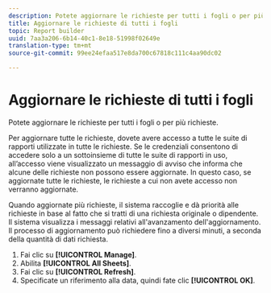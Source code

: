 ```yaml
---
description: Potete aggiornare le richieste per tutti i fogli o per più richieste.
title: Aggiornare le richieste di tutti i fogli
topic: Report builder
uuid: 7aa3a206-6b14-40c1-8e18-51998f02649e
translation-type: tm+mt
source-git-commit: 99ee24efaa517e8da700c67818c111c4aa90dc02

---
```



# Aggiornare le richieste di tutti i fogli

Potete aggiornare le richieste per tutti i fogli o per più richieste.

Per aggiornare tutte le richieste, dovete avere accesso a tutte le suite di rapporti utilizzate in tutte le richieste. Se le credenziali consentono di accedere solo a un sottoinsieme di tutte le suite di rapporti in uso, all’accesso viene visualizzato un messaggio di avviso che informa che alcune delle richieste non possono essere aggiornate. In questo caso, se aggiornate tutte le richieste, le richieste a cui non avete accesso non verranno aggiornate.

Quando aggiornate più richieste, il sistema raccoglie e dà priorità alle richieste in base al fatto che si tratti di una richiesta originale o dipendente. Il sistema visualizza i messaggi relativi all&#39;avanzamento dell&#39;aggiornamento. Il processo di aggiornamento può richiedere fino a diversi minuti, a seconda della quantità di dati richiesta.

1. Fai clic su **[!UICONTROL Manage]**.
1. Abilita **[!UICONTROL All Sheets]**.
1. Fai clic su **[!UICONTROL Refresh]**.
1. Specificate un riferimento alla data, quindi fate clic **[!UICONTROL OK]**.
